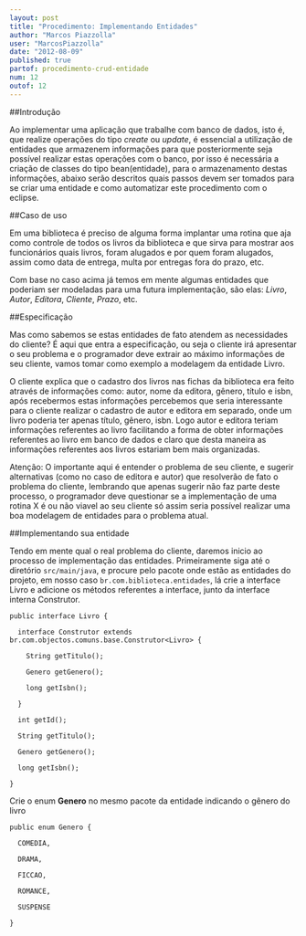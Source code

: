 ```yaml
---
layout: post
title: "Procedimento: Implementando Entidades"
author: "Marcos Piazzolla"
user: "MarcosPiazzolla"
date: "2012-08-09"
published: true
partof: procedimento-crud-entidade
num: 12
outof: 12
---
```


##Introdução

Ao implementar uma aplicação que trabalhe com banco de dados, isto é, que realize
operações do tipo _create_ ou _update_, é essencial a utilização de entidades que
armazenem informações para que posteriormente seja possível realizar estas operações com
o banco, por isso é necessária a criação de classes do tipo bean(entidade), para o
armazenamento destas informações, abaixo serão descritos quais passos devem
ser tomados para se criar uma entidade e como automatizar este procedimento com o eclipse. 

##Caso de uso

Em uma biblioteca é preciso de alguma forma implantar uma rotina que aja como controle
de todos os livros da biblioteca e que sirva para mostrar aos funcionários quais livros,
foram alugados e por quem foram alugados, assim como data de entrega, multa por entregas
fora do prazo, etc.

Com base no caso acima já temos em mente algumas entidades que poderiam ser modeladas
para uma futura implementação, são elas: _Livro_, _Autor_, _Editora_, _Cliente_, _Prazo_, etc.

##Especificação

Mas como sabemos se estas entidades de fato atendem as necessidades do cliente?
É aqui que entra a especificação, ou seja o cliente irá apresentar o seu problema e o programador
deve extrair ao máximo informações de seu cliente, vamos tomar como exemplo a modelagem da entidade
Livro.

O cliente explica que o cadastro dos livros nas fichas da biblioteca era feito através de informações
como: autor, nome da editora, gênero, título e isbn, após recebermos estas informações percebemos que
seria interessante para o cliente realizar o cadastro de autor e editora em separado, onde
um livro poderia ter apenas título, gênero, isbn. Logo autor e editora teriam informações referentes
ao livro facilitando a forma de obter informações referentes ao livro em banco de dados e claro
que desta maneira as informações referentes aos livros estariam bem mais organizadas.

<div class="alert">
Atenção: O importante aqui é entender o problema de seu cliente, e sugerir alternativas (como no caso
de editora e autor) que resolverão de fato o problema do cliente, lembrando que apenas sugerir não
faz parte deste processo, o programador deve questionar se a implementação de uma rotina X é ou
não viavel ao seu cliente só assim seria possível realizar uma boa modelagem de entidades para o
problema atual.
</div>

##Implementando sua entidade

Tendo em mente qual o real problema do cliente, daremos inicio ao processo de implementação das 
entidades. Primeiramente siga até o diretório `src/main/java`, e procure pelo pacote onde estão as
entidades do projeto, em nosso caso `br.com.biblioteca.entidades`, lá crie a interface Livro e
adicione os métodos referentes a interface, junto da interface interna Construtor.

    public interface Livro {
    
      interface Construtor extends br.com.objectos.comuns.base.Construtor<Livro> {
              
        String getTitulo();
        
        Genero getGenero();
      
        long getIsbn();  
        
      }
      
      int getId();
      
      String getTitulo();
      
      Genero getGenero();
      
      long getIsbn();
      
    }
Crie o enum __Genero__ no mesmo pacote da entidade indicando o gênero do livro

    public enum Genero {

      COMEDIA,
    
      DRAMA,
      
      FICCAO,
    
      ROMANCE,
      
      SUSPENSE
      
    }